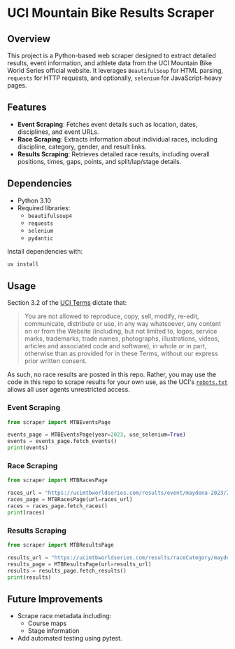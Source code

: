 # UCI Mountain Bike Results Scraper

## Overview

This project is a Python-based web scraper designed to extract detailed results, event information, and athlete data from the UCI Mountain Bike World Series official website. It leverages `BeautifulSoup` for HTML parsing, `requests` for HTTP requests, and optionally, `selenium` for JavaScript-heavy pages.

## Features

- **Event Scraping**: Fetches event details such as location, dates, disciplines, and event URLs.
- **Race Scraping**: Extracts information about individual races, including discipline, category, gender, and result links.
- **Results Scraping**: Retrieves detailed race results, including overall positions, times, gaps, points, and split/lap/stage details.

## Dependencies

- Python 3.10
- Required libraries:
  - `beautifulsoup4`
  - `requests`
  - `selenium`
  - `pydantic`

Install dependencies with:

```bash
uv install
```

## Usage

Section 3.2 of the [UCI Terms](https://ucimtbworldseries.com/terms) dictate that:

> You are not allowed to reproduce, copy, sell, modify, re-edit, communicate, distribute or use, in any way whatsoever, any content on or from the Website (including, but not limited to, logos, service marks, trademarks, trade names, photographs, illustrations, videos, articles and associated code and software), in whole or in part, otherwise than as provided for in these Terms, without our express prior written consent.

As such, no race results are posted in this repo. Rather, you may use the code in this repo to scrape results for your own use, as the UCI's [`robots.txt`](https://ucimtbworldseries.com/robots.txt) allows all user agents unrestricted access.

### Event Scraping

```python
from scraper import MTBEventsPage

events_page = MTBEventsPage(year=2023, use_selenium=True)
events = events_page.fetch_events()
print(events)
```

### Race Scraping

```python
from scraper import MTBRacesPage

races_url = "https://ucimtbworldseries.com/results/event/maydena-2023/2023"
races_page = MTBRacesPage(url=races_url)
races = races_page.fetch_races()
print(races)
```

### Results Scraping

```python
from scraper import MTBResultsPage

results_url = "https://ucimtbworldseries.com/results/raceCategory/maydena-edr-men-elite/2023"
results_page = MTBResultsPage(url=results_url)
results = results_page.fetch_results()
print(results)
```

## Future Improvements

- Scrape race metadata including:
  - Course maps
  - Stage information
- Add automated testing using pytest.